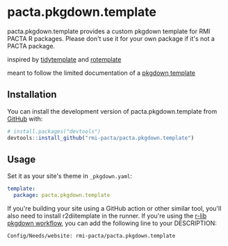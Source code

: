 
# pacta.pkgdown.template

<!-- badges: start -->
<!-- badges: end -->

pacta.pkgdown.template provides a custom pkgdown template for RMI PACTA R packages. Please don't use it for your own package if it's not a PACTA package.

inspired by [tidytemplate](https://github.com/tidyverse/tidytemplate/) and [rotemplate](https://github.com/ropensci-org/rotemplate)

meant to follow the limited documentation of a [pkgdown template](https://pkgdown.r-lib.org/articles/customise.html#template-packages)


## Installation

You can install the development version of pacta.pkgdown.template from [GitHub](https://github.com/) with:

``` r
# install.packages("devtools")
devtools::install_github("rmi-pacta/pacta.pkgdown.template")
```


## Usage

Set it as your site's theme in `_pkgdown.yaml`:

``` yml
template:
  package: pacta.pkgdown.template
```

If you're building your site using a GitHub action or other similar tool, you'll also need to install r2diitemplate in the runner. If you're using the [r-lib pkgdown workflow](https://github.com/r-lib/actions/blob/v2-branch/examples/pkgdown.yaml), you can add the following line to your DESCRIPTION:

``` shell
Config/Needs/website: rmi-pacta/pacta.pkgdown.template
```
